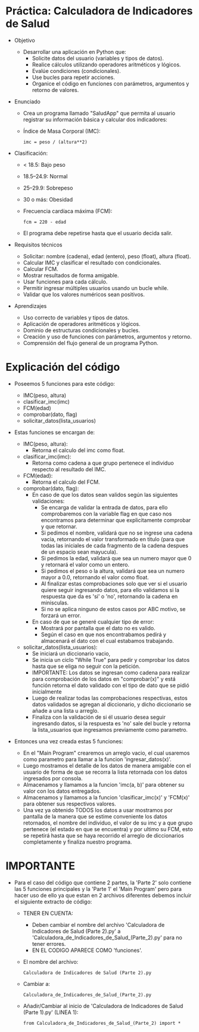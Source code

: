 # Práctica: Calculadora de Indicadores de Salud
- Objetivo
  - Desarrollar una aplicación en Python que:
    - Solicite datos del usuario (variables y tipos de datos).
    - Realice cálculos utilizando operadores aritméticos y lógicos.
    - Evalúe condiciones (condicionales).
    - Use bucles para repetir acciones.
    - Organice el código en funciones con parámetros, argumentos y retorno de valores.
      
- Enunciado
  - Crea un programa llamado "SaludApp" que permita al usuario registrar su información básica y calcular dos indicadores:
  - Índice de Masa Corporal (IMC):
    
        imc = peso / (altura**2)
- Clasificación:
    - < 18.5: Bajo peso
    - 18.5–24.9: Normal
    - 25–29.9: Sobrepeso
    - 30 o más: Obesidad
  - Frecuencia cardíaca máxima (FCM):

        fcm = 220 - edad
  - El programa debe repetirse hasta que el usuario decida salir.
    
- Requisitos técnicos
    - Solicitar: nombre (cadena), edad (entero), peso (float), altura (float).
    - Calcular IMC y clasificar el resultado con condicionales.
    - Calcular FCM.
    - Mostrar resultados de forma amigable.
    - Usar funciones para cada cálculo.
    - Permitir ingresar múltiples usuarios usando un bucle while.
    - Validar que los valores numéricos sean positivos.
      
- Aprendizajes
    - Uso correcto de variables y tipos de datos.
    - Aplicación de operadores aritméticos y lógicos.
    - Dominio de estructuras condicionales y bucles.
    - Creación y uso de funciones con parámetros, argumentos y retorno.
    - Comprensión del flujo general de un programa Python.

# Explicación del código

- Poseemos 5 funciones para este código:
  - IMC(peso, altura)
  - clasificar_imc(imc)
  - FCM(edad)
  - comprobar(dato, flag)
  - solicitar_datos(lista_usuarios)

- Estas funciones se encargan de:
  - IMC(peso, altura):
    - Retorna el calculo del imc como float.
  - clasificar_imc(imc):
    - Retorna como cadena a que grupo pertenece el individuo respecto al resultado del IMC.
  - FCM(edad):
    - Retorna el calculo del FCM.
  - comprobar(dato, flag):
    - En caso de que los datos sean validos según las siguientes validaciones:
      - Se encarga de validar la entrada de datos, para ello comprobaremos con la variable flag en que caso nos encontramos para determinar que explicitamente comprobar y que retornar.
      - Si pedimos el nombre, validará que no se ingrese una cadena vacia, retornando el valor transformado en titulo (para que todas las iniciales de cada fragmento de la cadena despues de un espacio sean mayucula).
      - Si pedimos la edad, validará que sea un numero mayor que 0 y retornará el valor como un entero.
      - Si pedimos el peso o la altura, validará que sea un numero mayor a 0.0, retornando el valor como float.
      - Al finalizar estas comprobaciones solo que ver si el usuario quiere seguir ingresando datos, para ello validamos si la respuesta que da es 'si' o 'no', retornando la cadena en minisculas.
      - Si no se aplica ninguno de estos casos por ABC motivo, se forzará un error.
    - En caso de que se generé cualquier tipo de error:
      - Mostrará por pantalla que el dato no es valido.
      - Según el caso en que nos encontrabamos pedirá y almacenará el dato con el cual estabamos trabajando.
  - solicitar_datos(lista_usuarios):
    - Se iniciará un diccionario vacio,
    - Se inicia un ciclo "While True" para pedir y comprobar los datos hasta que se eliga no seguir con la petición.
    - IMPORTANTE: Los datos se ingresan como cadena para realizar para comprobación de los datos en "comprobar(x)" y está función retorna el dato validado con el tipo de dato que se pidió inicialmente
    - Luego de realizar todas las comprobaciones respectivas, estos datos validados se agregan al diccionario, y dicho diccionario se añade a una lista u arreglo.
    - Finaliza con la validación de si él usuario desea seguir ingresando datos, si la respuesta es 'no' sale del bucle y retorna la lista_usuarios que ingresamos previamente como parametro.
   
- Entonces una vez creada estas 5 funciones:
  - En el "Main Program" crearemos un arreglo vacio, el cual usaremos como parametro para llamar a la funcion 'ingresar_datos(x)'.
  - Luego mostramos el detalle de los datos de manera amigable con el usuario de forma de que se recorra la lista retornada con los datos ingresados por consola.
  - Almacenamos y llamamos a la funcion 'imc(a, b)' para obtener su valor con los datos entregados.
  - Almacenamos y llamamos a la funcion 'clasificar_imc(x)' y 'FCM(x)' para obtener sus respectivos valores.
  - Una vez ya obtenido TODOS los datos a usar mostramos por pantalla de la manera que se estime conveniente los datos retornados, el nombre del individuo, el valor de su imc y a que grupo pertenece (el estado en que se encuentra) y por ultimo su FCM, esto se repetirá hasta que se haya recorrido el arreglo de diccionarios completamente y finaliza nuestro programa.   

# IMPORTANTE
- Para el caso del código que contiene 2 partes, la 'Parte 2' solo contiene las 5 funciones principales y la 'Parte 1' el 'Main Program' pero para hacer uso de ello ya que estan en 2 archivos diferentes debemos incluir el siguiente extracto de código:
  - TENER EN CUENTA:
    - Deben cambiar el nombre del archivo 'Calculadora de Indicadores de Salud (Parte 2).py' a 'Calculadora_de_Indicadores_de_Salud_(Parte_2).py' para no tener errores.
    - EN EL CODIGO APARECE COMO 'funciones'.
 
  - El nombre del archivo:
       
        Calculadora de Indicadores de Salud (Parte 2).py
  - Cambiar a:
     
        Calculadora_de_Indicadores_de_Salud_(Parte_2).py
  -  Añadir/Cambiar al inicio de 'Calculadora de Indicadores de Salud (Parte 1).py' (LINEA 1): 

         from Calculadora_de_Indicadores_de_Salud_(Parte_2) import *

  
